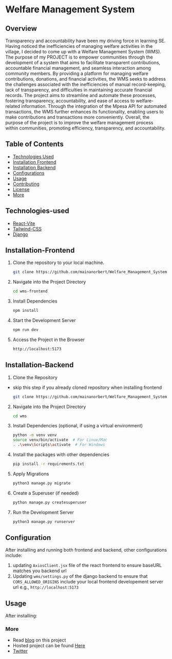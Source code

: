 # Welfare Management System

## Overview
Transparency and accountability have been my driving force in learning SE. Having noticed the inefficiencies of managing welfare activities in the village, I decided to come up with a Welfare Management System (WMS). The purpose of my PROJECT is to empower communities through the development of a system that aims to facilitate transparent contributions, accountable financial management, and seamless interaction among community members. By providing a platform for managing welfare contributions, donations, and financial activities, the WMS seeks to address the challenges associated with the inefficiencies of manual record-keeping, lack of transparency, and difficulties in maintaining accurate financial records. The project aims to streamline and automate these processes, fostering transparency, accountability, and ease of access to welfare-related information. Through the integration of the Mpesa API for automated transactions, the WMS further enhances its functionality, enabling users to make contributions and transactions more conveniently. Overall, the purpose of the project is to improve the welfare management process within communities, promoting efficiency, transparency, and accountability.
## Table of Contents

- [Technologies Used](#Technologies-Used)
- [Installation Frontend](#Installation-Frontend)
- [Installation Backend](#Installation-Backend)
- [Configurations](#Configurations)
- [Usage](#usage)
- [Contributing](#contributing)
- [License](#license)
- [More](#more)

## Technologies-used
- [React-Vite](https://vitejs.dev/guide/#scaffolding-your-first-vite-project)
- [Tailwind-CSS](https://tailwindcss.com/docs/guides/create-react-app)
- [Django](https://docs.djangoproject.com/en/5.0/topics/install/)

## Installation-Frontend
1. Clone the repository to your local machine.
   ```sh
   git clone https://github.com/mainanorbert/Welfare_Management_System.git
2. Navigate into the Project Directory
   ```sh
   cd wms-frontend
3. Install Dependencies
   ```sh
   npm install
4. Start the Development Server
   ```sh
   npm run dev
5. Access the Project in the Browser
   ```sh
   http://localhost:5173

## Installation-Backend
1. Clone the Repository
- skip this step if you already cloned repository when installing frontend
   ```sh
   git clone https://github.com/mainanorbert/Welfare_Management_System.git
2. Navigate into the Project Directory
   ```sh
   cd wms
3. Install Dependencies (optional, if using a virtual environment)
   ```sh
   python -m venv venv
   source venv/bin/activate  # For Linux/Mac
   . .\venv\Scripts\activate  # For Windows
4. Install the packages with other dependencies
   ```sh
   pip install -r requirements.txt
5. Apply Migrations
   ```sh
   python3 manage.py migrate
6. Create a Superuser (if needed)
   ```sh
   python manage.py createsuperuser
7. Run the Development Server
   ```sh
   python3 manage.py runserver

## Configuration
After installing and running both frontend and backend, other configurations include:
1. updating `AxiosClient.jsx` file of the react frontend to ensure baseURL matches you backend url
2. Updating `wms/settings.py` of the django backend to ensure that `CORS_ALLOWED_ORIGINS` include your local frontend developement server url e.g., `http://localhost:5173`
   
 

## Usage

After installing:
### More
 - Read [blog](https://gist.github.com/mainanorbert/e7ff15c322f1c2bfa6d6a957750f81b5) on this project
 - Hosted project can be found [Here](https://wms.nobertechx.xyz/)
 - [Twitter](https://twitter.com/mainanorbert2)
